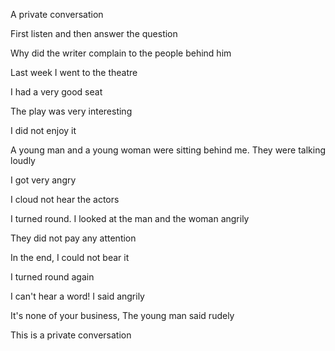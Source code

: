 A private conversation

First listen and then answer the question

Why did the writer complain to the people behind him

Last week I went to the theatre

I had a very good seat

The play was very interesting

I did not enjoy it

A young man and a young woman were sitting behind me. They were talking loudly

I got very angry

I cloud not hear the actors

I turned round. I looked at the man and the woman angrily

They did not pay any attention

In the end, I could not bear it

I turned round again

I can't hear a word! I said angrily

It's none of your business, The young man said rudely

This is a private conversation
